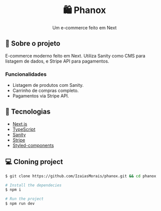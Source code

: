 <h1 align='center'>
   🛍 Phanox
</h1>

<p align="center">Um e-commerce feito em Next</p>

## 📃 Sobre o projeto

E-commerce moderno feito em Next. Utiliza Sanity como CMS para listagem de dados, e Stripe API para pagamentos.

### Funcionalidades

- Listagem de produtos com Sanity.
- Carrinho de compras completo.
- Pagamentos via Stripe API.

## 🚀 Tecnologias

- [Next.js](https://nextjs.org/)
- [TypeScript](https://www.typescriptlang.org/)
- [Sanity](https://www.sanity.io/)
- [Stripe](https://stripe.com/en-br)
- [Styled-components](https://styled-components.com/)

## 💻 Cloning project

```bash
$ git clone https://github.com/IzaiasMorais/phanox.git && cd phanox
```

```bash
# Install the dependecies
$ npm i

# Run the project
$ npm run dev

```
